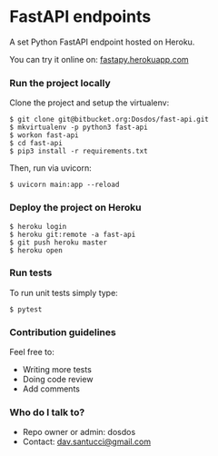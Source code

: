 # FastAPI endpoints

A set Python FastAPI endpoint hosted on Heroku.

You can try it online on: [fastapy.herokuapp.com](https://fastapy.herokuapp.com/docs)

### Run the project locally ###

Clone the project and setup the virtualenv:
```
$ git clone git@bitbucket.org:Dosdos/fast-api.git
$ mkvirtualenv -p python3 fast-api
$ workon fast-api
$ cd fast-api
$ pip3 install -r requirements.txt
```

Then, run via uvicorn:
```
$ uvicorn main:app --reload
```

### Deploy the project on Heroku ###

```
$ heroku login
$ heroku git:remote -a fast-api
$ git push heroku master
$ heroku open
```

### Run tests ###

To run unit tests simply type:

```
$ pytest
```

### Contribution guidelines ###

Feel free to:

* Writing more tests
* Doing code review
* Add comments

### Who do I talk to? ###

* Repo owner or admin: dosdos
* Contact: dav.santucci@gmail.com
